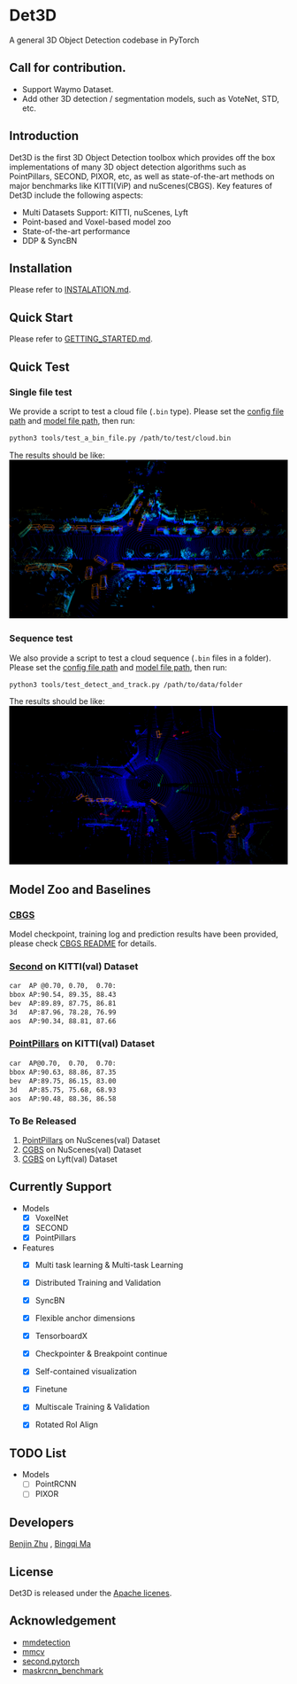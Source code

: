 # Det3D

A general 3D Object Detection codebase in PyTorch

## Call for contribution.
* Support Waymo Dataset.
* Add other 3D detection / segmentation models, such as VoteNet, STD, etc.

## Introduction

Det3D is the first 3D Object Detection toolbox which provides off the box implementations of many 3D object detection algorithms such as PointPillars, SECOND, PIXOR, etc, as well as state-of-the-art methods on major benchmarks like KITTI(ViP) and nuScenes(CBGS). Key features of Det3D include the following aspects:

* Multi Datasets Support: KITTI, nuScenes, Lyft
* Point-based and Voxel-based model zoo
* State-of-the-art performance
* DDP & SyncBN


## Installation

Please refer to [INSTALATION.md](INSTALLATION.md).

## Quick Start

Please refer to [GETTING_STARTED.md](GETTING_STARTED.md).

## Quick Test

### Single file test

We provide a script to test a cloud file (`.bin` type). Please set the [config file path](tools/test_a_bin_file.py#L168) and [model file path](tools/test_a_bin_file.py#L170), then run:

```bash
python3 tools/test_a_bin_file.py /path/to/test/cloud.bin
```

The results should be like:
![quick_test](docs/quick_test.png)

### Sequence test

We also provide a script to test a cloud sequence (`.bin` files in a folder). Please set the [config file path](tools/test_detect_and_track.py#L141) and [model file path](tools/test_detect_and_track.py#L143), then run:

```bash
python3 tools/test_detect_and_track.py /path/to/data/folder
```

The results should be like:
![quick_test](docs/quick_test_sequence.png)

## Model Zoo and Baselines

### [CBGS](https://github.com/poodarchu/Det3D/blob/master/examples/cbgs/configs/nusc_all_vfev3_spmiddleresnetfhd_rpn2_mghead_syncbn.py)
Model checkpoint, training log and prediction results have been provided, please check [CBGS README](https://github.com/poodarchu/Det3D/tree/master/examples/cbgs) for details.

### [Second](examples/second/configs/kitti_car_vfev3_spmiddlefhd_rpn1_mghead_syncbn.py) on KITTI(val) Dataset

```
car  AP @0.70, 0.70,  0.70:
bbox AP:90.54, 89.35, 88.43
bev  AP:89.89, 87.75, 86.81
3d   AP:87.96, 78.28, 76.99
aos  AP:90.34, 88.81, 87.66
```

### [PointPillars](examples/point_pillars/configs/kitti_point_pillars_mghead_syncbn.py) on KITTI(val) Dataset

```	
car  AP@0.70,  0.70,  0.70:
bbox AP:90.63, 88.86, 87.35
bev  AP:89.75, 86.15, 83.00
3d   AP:85.75, 75.68, 68.93
aos  AP:90.48, 88.36, 86.58
```

### To Be Released

1. [PointPillars](examples/point_pillars/configs/nusc_all_point_pillars_mghead_syncbn.py) on NuScenes(val) Dataset
2. [CGBS](examples/cbgs/configs/nusc_all_vfev3_spmiddleresnetfhd_rpn2_mghead_syncbn.py) on NuScenes(val) Dataset
3. [CGBS](examples/cbgs/configs/lyft_all_vfev3_spmiddleresnetfhd_rpn2_mghead_syncbn.py) on Lyft(val) Dataset

## Currently Support

* Models
  - [x] VoxelNet
  - [x] SECOND
  - [x] PointPillars
* Features
    - [x] Multi task learning & Multi-task Learning
    - [x] Distributed Training and Validation
    - [x] SyncBN
    - [x] Flexible anchor dimensions
    - [x] TensorboardX
    - [x] Checkpointer & Breakpoint continue
    - [x] Self-contained visualization
    - [x] Finetune
    - [x] Multiscale Training & Validation
    - [x] Rotated RoI Align


## TODO List
* Models
  - [ ] PointRCNN
  - [ ] PIXOR

## Developers

[Benjin Zhu](https://github.com/poodarchu/) , [Bingqi Ma](https://github.com/a157801)

## License

Det3D is released under the [Apache licenes](LICENES).

## Acknowledgement

* [mmdetection](https://github.com/open-mmlab/mmdetection) 
* [mmcv](https://github.com/open-mmlab/mmcv)
* [second.pytorch](https://github.com/traveller59/second.pytorch)
* [maskrcnn_benchmark](https://github.com/facebookresearch/maskrcnn-benchmark)
